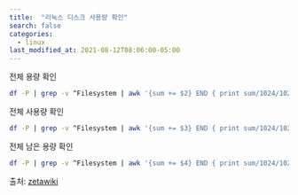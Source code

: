 ```yaml
---
title:  "리눅스 디스크 사용량 확인"
search: false
categories: 
  - linux
last_modified_at: 2021-08-12T08:06:00-05:00
---
```



전체 용량 확인

```bash
df -P | grep -v ^Filesystem | awk '{sum += $2} END { print sum/1024/1024 " GB" }'
```

전체 사용량 확인

```bash
df -P | grep -v ^Filesystem | awk '{sum += $3} END { print sum/1024/1024 " GB" }'
```

전체 남은 용량 확인

```bash
df -P | grep -v ^Filesystem | awk '{sum += $4} END { print sum/1024/1024 " GB" }'
```


출처:  [zetawiki](https://zetawiki.com/wiki/%EB%A6%AC%EB%88%85%EC%8A%A4_%EC%A0%84%EC%B2%B4_%EB%94%94%EC%8A%A4%ED%81%AC_%EC%82%AC%EC%9A%A9%EB%9F%89_%ED%99%95%EC%9D%B8)
